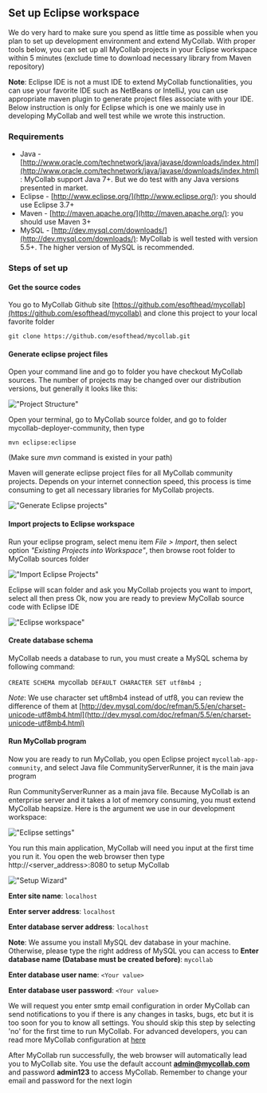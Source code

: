 ## Set up Eclipse workspace
We do very hard to make sure you spend as little time as possible when you plan to set up development environment and extend MyCollab. With proper tools below, you can set up all MyCollab projects in your Eclipse workspace within 5 minutes (exclude time to download necessary library from Maven repository)

**Note**: Eclipse IDE is not a must IDE to extend MyCollab functionalities, you can use your favorite IDE such as NetBeans or IntelliJ, you can use appropriate maven plugin to generate project files associate with your IDE. Below instruction is only for Eclipse which is one we mainly use in developing MyCollab and well test while we wrote this instruction.

### Requirements
* Java - [http://www.oracle.com/technetwork/java/javase/downloads/index.html](http://www.oracle.com/technetwork/java/javase/downloads/index.html): MyCollab support Java 7+. But we do test with any Java versions presented in market.
* Eclipse - [http://www.eclipse.org/](http://www.eclipse.org/): you should use Eclipse 3.7+
* Maven - [http://maven.apache.org/](http://maven.apache.org/): you should use Maven 3+
* MySQL - [http://dev.mysql.com/downloads/](http://dev.mysql.com/downloads/): MyCollab is well tested with version 5.5+. The higher version of MySQL is recommended.

### Steps of set up
#### Get the source codes
You go to MyCollab Github site [https://github.com/esofthead/mycollab](https://github.com/esofthead/mycollab) and clone this project to your local favorite folder

`git clone https://github.com/esofthead/mycollab.git`

#### Generate eclipse project files

Open your command line and go to folder you have checkout MyCollab sources. The number of projects may be changed over our distribution versions, but generally it looks like this:

!["Project Structure"](https://mycollab_assets.s3.amazonaws.com/wiki/development/project_structure.png "Project Structure")

Open your terminal, go to MyCollab source folder, and go to folder mycollab-deployer-community, then type

`mvn eclipse:eclipse`

(Make sure *mvn* command is existed in your path)

Maven will generate eclipse project files for all MyCollab community projects. Depends on your internet connection speed, this process is time consuming to get all necessary libraries for MyCollab projects.

!["Generate Eclipse projects"](http://s3.amazonaws.com/mycollab_assets/wiki/development/generate_eclipse_project.png "Generate Eclipse Projects")

#### Import projects to Eclipse workspace

Run your eclipse program, select menu item *File > Import*, then select option *"Existing Projects into Workspace"*, then browse root folder to MyCollab sources folder

!["Import Eclipse Projects"](http://s3.amazonaws.com/mycollab_assets/wiki/development/import_eclipse_projects.png "Import Eclipse Projects")

Eclipse will scan folder and ask you MyCollab projects you want to import, select all then press Ok, now you are ready to preview MyCollab source code with Eclipse IDE

!["Eclipse workspace"](http://s3.amazonaws.com/mycollab_assets/wiki/development/eclipse_workspace.png "Eclipse workspace")

#### Create database schema
MyCollab needs a database to run, you must create a MySQL schema by following command:

`CREATE SCHEMA `mycollab` DEFAULT CHARACTER SET utf8mb4 ;`

*Note*: We use character set uft8mb4 instead of utf8, you can review the difference of them at [http://dev.mysql.com/doc/refman/5.5/en/charset-unicode-utf8mb4.html](http://dev.mysql.com/doc/refman/5.5/en/charset-unicode-utf8mb4.html)

#### Run MyCollab program

Now you are ready to run MyCollab, you open Eclipse project `mycollab-app-community`, and select Java file CommunityServerRunner, it is the main java program

Run CommunityServerRunner as a main java file. Because MyCollab is an enterprise server and it takes a lot of memory consuming, you must extend MyCollab heapsize. Here is the argument we use in our development workspace:

!["Eclipse settings"](http://s3.amazonaws.com/mycollab_assets/wiki/development/eclipse_program_setting.png "Eclipse setting")

You run this main application, MyCollab will need you input at the first time you run it. You open the web browser then type http://<server_address>:8080 to setup MyCollab

!["Setup Wizard"](http://s3.amazonaws.com/mycollab_assets/wiki/installation/mycollab_setup_wizard.png "Setup Wizard")

**Enter site name**: `localhost`

**Enter server address**: `localhost`

**Enter database server address**: `localhost`

**Note**: We assume you install MySQL dev database in your machine. Otherwise, please type the right address of MySQL you can access to
**Enter database name (Database must be created before)**: `mycollab`

**Enter database user name**: `<Your value>`

**Enter database user password**: `<Your value>`

We will request you enter smtp email configuration in order MyCollab can send notifications to you if there is any changes in tasks, bugs, etc but it is too soon for you to know all settings. You should skip this step by selecting 'no' for the first time to run MyCollab. For advanced developers, you can read more MyCollab configuration at [here](../admin/configuration.html)

After MyCollab run successfully, the web browser will automatically lead you to MyCollab site. You use the default account **admin@mycollab.com** and password **admin123** to access MyCollab. Remember to change your email and password for the next login
